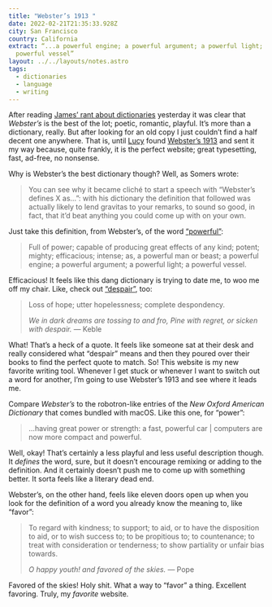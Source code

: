 ```yaml
---
title: "Webster’s 1913 "
date: 2022-02-21T21:35:33.928Z
city: San Francisco
country: California
extract: “...a powerful engine; a powerful argument; a powerful light; a
  powerful vessel”
layout: ../../layouts/notes.astro
tags:
  - dictionaries
  - language
  - writing
---
```

After reading [James’ rant about dictionaries](https://jsomers.net/blog/dictionary) yesterday it was clear that _Webster’s_ is the best of the lot; poetic, romantic, playful. It’s more than a dictionary, really. But after looking for an old copy I just couldn’t find a half decent one anywhere. That is,  until [Lucy](https://lucybellwood.com/) found [Webster’s 1913](https://www.websters1913.com/) and sent it my way because, quite frankly, it is the perfect website; great typesetting, fast, ad-free, no nonsense. 

Why is Webster’s the best dictionary though? Well, as Somers wrote:

> You can see why it became cliché to start a speech with “Webster’s defines X as…”: with his dictionary the definition that followed was actually likely to lend gravitas to your remarks, to sound so good, in fact, that it’d beat anything you could come up with on your own.

Just take this definition, from Webster’s, of the word [“powerful”](https://www.websters1913.com/words/Powerful):

> Full of power; capable of producing great effects of any kind; potent; mighty; efficacious; intense; as, a powerful man or beast; a powerful engine; a powerful argument; a powerful light; a powerful vessel.

Efficacious! It feels like this dang dictionary is trying to date me, to woo me off my chair. Like, check out [“despair”](https://www.websters1913.com/words/Despair), too:

> Loss of hope; utter hopelessness; complete despondency.
> 
> _We in dark dreams are tossing to and fro,
> Pine with regret, or sicken with despair._
> — Keble

What! That’s a heck of a quote. It feels like someone sat at their desk and really considered what “despair” means and then they poured over their books to find the perfect quote to match. So! This website is my new favorite writing tool. Whenever I get stuck or whenever I want to switch out a word for another, I’m going to use Webster’s 1913 and see where it leads me.

Compare _Webster’s_ to the robotron-like entries of the _New Oxford American Dictionary_ that comes bundled with macOS. Like this one, for “power”:

> ...having great power or strength: a fast, powerful car | computers are now more compact and powerful.

Well, okay! That’s certainly a less playful and less useful description though. It _defines_ the word, sure, but it doesn’t encourage remixing or adding to the definition. And it certainly doesn’t push me to come up with something better. It sorta feels like a literary dead end.

Webster’s, on the other hand, feels like eleven doors open up when you look for the definition of a word you already know the meaning to, like “favor”:

> To regard with kindness; to support; to aid, or to have the disposition to aid, or to wish success to; to be propitious to; to countenance; to treat with consideration or tenderness; to show partiality or unfair bias towards.
>
> _O happy youth! and favored of the skies._ — Pope

Favored of the skies! Holy shit. What a way to “favor” a thing. Excellent favoring. Truly, my _favorite_ website.





